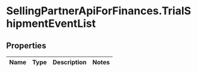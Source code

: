 # SellingPartnerApiForFinances.TrialShipmentEventList

## Properties
Name | Type | Description | Notes
------------ | ------------- | ------------- | -------------


